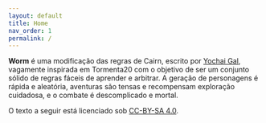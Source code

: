 ```yaml
---
layout: default
title: Home
nav_order: 1
permalink: /
---
```


**Worm** é uma modificação das regras de Cairn, escrito por [Yochai Gal](https://newschoolrevolution.com), vagamente inspirada em Tormenta20 com o objetivo de ser um conjunto sólido de regras fáceis de aprender e arbitrar. A geração de personagens é rápida e aleatória, aventuras são tensas e recompensam exploração cuidadosa, e o combate é descomplicado e mortal.

O texto a seguir está licenciado sob [CC-BY-SA 4.0](https://creativecommons.org/licenses/by-sa/4.0/deed.pt-br).
